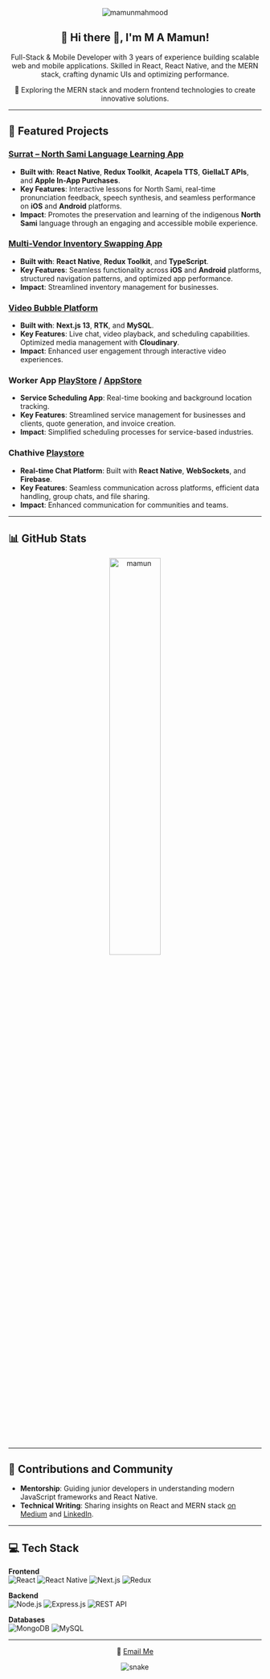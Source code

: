 <p align="center">
  <img src="https://komarev.com/ghpvc/?username=thernguy&label=Profile%20views&color=0e75b6&style=flat" alt="mamunmahmood" />
</p>

<h2 align="center">🚀 Hi there 👋, I'm M A Mamun!</h2>
<p align="center">Full-Stack & Mobile Developer with 3 years of experience building scalable web and mobile applications. Skilled in React, React Native, and the MERN stack, crafting dynamic UIs and optimizing performance.
</p>
<p align="center">🌟 Exploring the MERN stack and modern frontend technologies to create innovative solutions.</p>

---

## 🚀 Featured Projects
### [Surrat – North Sami Language Learning App](https://apps.apple.com/us/app/%C5%A1urrat/id6743926905)
- **Built with**: **React Native**, **Redux Toolkit**, **Acapela TTS**, **GiellaLT APIs**, and **Apple In-App Purchases**.
- **Key Features**: Interactive lessons for North Sami, real-time pronunciation feedback, speech synthesis, and seamless performance on **iOS** and **Android** platforms.
- **Impact**: Promotes the preservation and learning of the indigenous **North Sami** language through an engaging and accessible mobile experience.

### [Multi-Vendor Inventory Swapping App](https://www.canva.com/design/DAGbITrah1w/UHZu3SrGhSI7MB-Zzy1Zkg/view?utm_content=DAGbITrah1w&utm_campaign=designshare&utm_medium=link2&utm_source=uniquelinks&utlId=h1119309d8c)
- **Built with**: **React Native**, **Redux Toolkit**, and **TypeScript**.
- **Key Features**: Seamless functionality across **iOS** and **Android** platforms, structured navigation patterns, and optimized app performance.
- **Impact**: Streamlined inventory management for businesses.

### [Video Bubble Platform](https://completegreet.com)
- **Built with**: **Next.js 13**, **RTK**, and **MySQL**.
- **Key Features**: Live chat, video playback, and scheduling capabilities. Optimized media management with **Cloudinary**.
- **Impact**: Enhanced user engagement through interactive video experiences.

### Worker App [PlayStore](https://play.google.com/store/apps/details?id=com.servicebolt.app) / [AppStore](https://apps.apple.com/us/app/servicebolt/id6471255288)
- **Service Scheduling App**: Real-time booking and background location tracking.
- **Key Features**: Streamlined service management for businesses and clients, quote generation, and invoice creation.
- **Impact**: Simplified scheduling processes for service-based industries.

### Chathive [Playstore](https://play.google.com/store/apps/details?id=megahoot.net)
- **Real-time Chat Platform**: Built with **React Native**, **WebSockets**, and **Firebase**.
- **Key Features**: Seamless communication across platforms, efficient data handling, group chats, and file sharing.
- **Impact**: Enhanced communication for communities and teams.

---

## 📊 GitHub Stats

<p align="center">
  <img width="45%" src="https://github-readme-stats.vercel.app/api?username=thernguy&show_icons=true&locale=en" alt="mamun" />
</p>

---

## 🌟 Contributions and Community
- **Mentorship**: Guiding junior developers in understanding modern JavaScript frameworks and React Native.
- **Technical Writing**: Sharing insights on React and MERN stack [on Medium](https://mamun1999.medium.com/) and [LinkedIn](https://www.linkedin.com/in/mamunmahmood/).

---

## 💻 Tech Stack

**Frontend**  
![React](https://img.shields.io/badge/React-61DAFB?style=for-the-badge&logo=react&logoColor=black)
![React Native](https://img.shields.io/badge/React%20Native-61DAFB?style=for-the-badge&logo=react&logoColor=black)
![Next.js](https://img.shields.io/badge/Next.js-000000?style=for-the-badge&logo=nextdotjs&logoColor=white)
![Redux](https://img.shields.io/badge/Redux-764ABC?style=for-the-badge&logo=redux&logoColor=white)

**Backend**  
![Node.js](https://img.shields.io/badge/Node.js-339933?style=for-the-badge&logo=nodedotjs&logoColor=white)
![Express.js](https://img.shields.io/badge/Express.js-000000?style=for-the-badge&logo=express&logoColor=white)
![REST API](https://img.shields.io/badge/REST_API-1E90FF?style=for-the-badge&logo=rest&logoColor=white)

**Databases**  
![MongoDB](https://img.shields.io/badge/MongoDB-4DB33D?style=for-the-badge&logo=mongodb&logoColor=white)
![MySQL](https://img.shields.io/badge/MySQL-4479A1?style=for-the-badge&logo=mysql&logoColor=white)

---

<p align="center">💬 <a href="mailto:mamun1999@gmail.com">Email Me</a></p>
<p align="center">
  <img src="https://github.com/thernguy/thernguy/raw/output/github-contribution-grid-snake.svg" alt="snake" />
</p>

